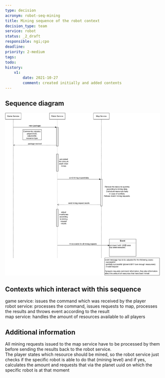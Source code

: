 ```yaml
---
type: decision
acronym: robot-seq-mining
title: Mining sequence of the robot context
decision_type: team
service: robot
status: _2_draft
responsible: ngi;cpo
deadline: 
priority: 2-medium
tags: 
todo: 
history:
    v1:
        date: 2021-10-27
        comment: created initially and added contents
---
```


## Sequence diagram

![Robot mining sequence](./images/robot-mining-seq.png)

## Contexts which interact with this sequence

game service: issues the command which was received by the player  
robot service: processes the command, issues requests to map, processes the results and throws event according to the result  
map service: handles the amount of resources available to all players

## Additional information

All mining requests issued to the map service have to be processed by them before sending the results back to the robot service.  
The player states which resource should be mined, so the robot service just checks if the specific robot is able to do that (mining level) and if yes, calculates the amount and requests that via the planet uuid on which the specific robot is at that moment


